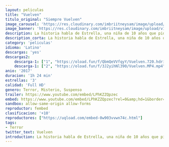 ```yaml
---
layout: peliculas
title: "Vuelven"
titulo_original: "Siempre Vuelven"
image_carousel: 'https://res.cloudinary.com/imbriitneysam/image/upload/v1543802396/vuelven-poster-min.jpg'
image_banner: 'https://res.cloudinary.com/imbriitneysam/image/upload/v1543802397/vuelven-banner-min.jpg'
description: La historia habla de Estrella, una niña de 10 años que pide un deseo, que su madre desaparecida vuelva. El deseo se cumple pero no como ella espera, su madre está muerta y la sigue a todas partes. En un intento por escapar, Estrella se une a una banda de niños huérfanos de la violencia. Así aprenderá que cuando se vive en medio de la brutalidad, los deseos nunca salen como el corazón quisiera.
description_corta: La historia habla de Estrella, una niña de 10 años que pide un deseo, que su madre desaparecida vuelva. El deseo se cumple pero no como ella espera, su madre está muerta y la sigue a todas partes. En un intento por escapar, Estrella se...
category: 'peliculas'
idioma: 'Latino'
descargas: 'yes'
descargas2:
    descarga-1: ["1", "https://oload.fun/f/QbmQeVVfqyY/Vuelven.720.hdrip.lat.mp4", "https://www.google.com/s2/favicons?domain=openload.co","OpenLoad","https://res.cloudinary.com/imbriitneysam/image/upload/v1541473684/mexico.png", "Latino", "Full HD"]
    descarga-1: ["2", "https://oload.fun/f/3J2yihNl390/Vuelven.MP4.mp4", "https://www.google.com/s2/favicons?domain=openload.co","OpenLoad","https://res.cloudinary.com/imbriitneysam/image/upload/v1541473684/mexico.png", "Latino", "Full HD"]
anio: '2017'
duracion: '1h 24 min'
estrellas: '3'
calidad: 'Full HD'
genero: Terror, Misterio, Suspenso
trailer: https://www.youtube.com/embed/LPhKZZQpzec
embed: https://www.youtube.com/embed/LPhKZZQpzec?rel=0&amp;hd=1&border=0&wmode=opaque&enablejsapi=1&modestbranding=1&controls=1&showinfo=1
sandbox: allow-same-origin allow-forms
reproductor: fembed
clasificacion: '+10'
reproductores: ["https://uqload.com/embed-0w903vvwn74c.html"]
tags:
- Terror
twitter_text: Vuelven
introduction: La historia habla de Estrella, una niña de 10 años que pide un deseo, que su madre desaparecida vuelva. El deseo se cumple pero no como ella espera, su madre está muerta y la sigue a todas partes. En un intento por escapar, Estrella se...
---
```



 







